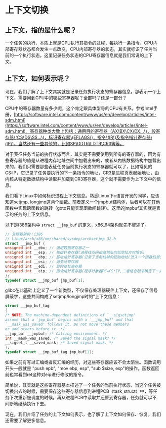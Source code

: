 # 上下文切换

## 上下文，指的是什么呢？

一个任务的执行，本质上就是CPU执行其指令的过程，每执行一条指令，CPU内部寄存器状态都会发生一点改变，CPU内部寄存器的状态，其实就标识了任务当前的一个执行状态。这里记录任务状态的CPU寄存器信息就是我们常说的上下文。

## 上下文，如何表示呢？

现在，我们了解了上下文其实就是记录任务执行状态的寄存器信息。那表示一个上下文，需要用到CPU中的哪些寄存器呢？全部吗？还是一部分？

CPU中的寄存器数量有多少呢，这个肯定跟具体型号的CPU有关系。参考Intel手册，[https://software.intel.com/content/www/us/en/develop/articles/intel-sdm.html](https://software.intel.com/content/www/us/en/develop/articles/intel-sdm.html)。寄存器种类大致上包括：通用目的寄存器（AX\BX\CX\DX...\)，段寄存器\(CS\DS\SS...\)，标识寄存器\(EFLAGS\)，指令\(IR\)及指令指针寄存器\(IP\)，当然还有一些其他的，比如SP\GDTR\LDTR\CR3等等。

对于表征任务当前的执行状态而言，其实是不需要使用到所有的寄存器的，因为有些寄存器的值是从进程内存地址空间中加载出来的，或者从内核数据结构中加载出来的，我们只需要那些表征任务当前执行状态的寄存器就可以了，比如常见的CS:IP，它记录了任务要执行的下一条指令的地址，CR3是进程页表起始地址，由内核从特定数据结构中读取并加载到CR3寄存器，这个就不需要作为上下文中的信息。

我们看下Linux中如何标识进程上下文信息。熟悉Linux下c语言开发的同学，应该知道setjmp, longjmp这两个函数。前者定义一个jmpbuf结构体，后者可以在其他函数中实现跨函数的跳转（goto只能实现函数间跳转）。这里的jmpbuf其实就是表示的任务的上下文信息。

以下是i386架构中 `struct __jmp_buf` 的定义，x86\_64架构就先不赘述了。

```c
// 处理器架构：i386 
// Linux/arch/x86/um/shared/sysdep/archsetjmp_32.h
struct __jmp_buf {
unsigned int __ebx; // 通用数据寄存器之一
unsigned int __esp; // 栈指针寄存器(进程栈空间由高地址向低地址方向增长)
unsigned int __ebp; // 基址指针寄存器(记录了当前栈帧的起始地址(进入一个函数后首先执行的便是push %ebp; mov %esp, %ebp))
unsigned int __esi; // 源变址寄存器
unsigned int __edi; // 目的变址寄存器
unsigned int __eip; // 指令指针寄存器(程序计数器PC=CS:IP,二者结合起来确定下一条待执行的机器指令地址)
};
typedef struct __jmp_buf jmp_buf[1];
```

glibc在此基础上定义了一个新类型，不仅保存处理器硬件上下文，还保存了信号屏蔽字，这些共同构成了setjmp/longjmp时的“上下文信息：

```c
struct __jmp_buf_tag
{
/* NOTE: The machine-dependent definitions of `__sigsetjmp'
assume that a `jmp_buf' begins with a `__jmp_buf' and that
`__mask_was_saved' follows it. Do not move these members
or add others before it. */
__jmp_buf __jmpbuf; /* Calling environment. */
int __mask_was_saved; /* Saved the signal mask? */
__sigset_t __saved_mask; /* Saved signal mask. */
};
typedef struct __jmp_buf_tag jmp_buf[1];
```

如果之前有写过汇编或者反汇编的经历，对这些寄存器应该不会太陌生。函数调用开头一般就是 "push epb", "mov ebp, esp", "sub $size, esp"的操作，函数返回前也常看到ret这种对eip进行修改的指令。

简单说，其实就是这些寄存器基本描述了一个任务的当前执行状态，当这个任务被切换出去的时候，需要保存这些寄存器信息到进程PCB（task\_struct）中，等任务下次重新被调度的时候，再从进程PCB中读取并还原到寄存器，任务就可以不间断地继续执行下去。

现在，我们介绍了任务的上下文如何表示，也了解了上下文如何保存、恢复，我们还需要了解更多信息。











